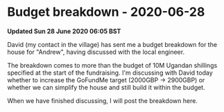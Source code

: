 # Budget breakdown - 2020-06-28

**Updated Sun 28 June 2020 06:05 BST**

David (my contact in the village) has sent me 
a budget breakdown for the house for "Andrew", having discussed with the
 local engineer. 

The breakdown comes to more than the budget of
10M Ugandan shillings specified at the start of
the fundraising. I'm discussing with David today
whether to increase the GoFundMe target
(2000GBP -> 2900GBP) or whether we can simplify the
house and still build it within the budget. 

When we have finished discussing, I will post
the breakdown here. 

